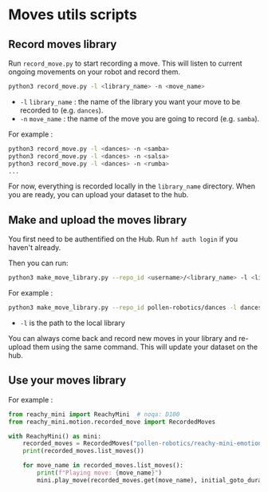 # Moves utils scripts

## Record moves library

Run `record_move.py` to start recording a move. This will listen to current ongoing movements on your robot and record them. 

```bash
python3 record_move.py -l <library_name> -n <move_name>
```
- `-l` `library_name` : the name of the library you want your move to be recorded to (e.g. `dances`).
- `-n` `move_name` : the name of the move you are going to record (e.g. `samba`).

For example :

```bash
python3 record_move.py -l <dances> -n <samba>
python3 record_move.py -l <dances> -n <salsa>
python3 record_move.py -l <dances> -n <rumba>
...
```

For now, everything is recorded locally in the `library_name` directory. When you are ready, you can upload your dataset to the hub. 

## Make and upload the moves library

You first need to be authentified on the Hub. Run `hf auth login` if you haven't already.

Then you can run:

```bash
python3 make_move_library.py --repo_id <username>/<library_name> -l <library_name>/ 
```

For example : 

```bash
python3 make_move_library.py --repo_id pollen-robotics/dances -l dances/ 
```

- `-l` is the path to the local library

You can always come back and record new moves in your library and re-upload them using the same command. This will update your dataset on the hub.

## Use your moves library

For example : 

```python
from reachy_mini import ReachyMini  # noqa: D100
from reachy_mini.motion.recorded_move import RecordedMoves

with ReachyMini() as mini:
    recorded_moves = RecordedMoves("pollen-robotics/reachy-mini-emotions-library")
    print(recorded_moves.list_moves())

    for move_name in recorded_moves.list_moves():
        print(f"Playing move: {move_name}")
        mini.play_move(recorded_moves.get(move_name), initial_goto_duration=1.0)

```
